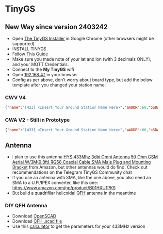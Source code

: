 # TinyGS
## New Way since version 2403242
- Open [The TinyGS Installer](https://installer.tinygs.com/) in Google Chrome (other browsers might be supported)
- INSTALL TINYGS
- Follow [This Guide](https://github.com/G4lile0/tinyGS/wiki/Ground-Station-configuration)
- Make sure you made note of your lat and lon (with 3 decimals ONLY), and your MQTT Credentials.
- Connect to the **My TinyGS** wifi
- Open [192.168.4.1](192.168.4.1) in your browser
- Config as per above, don't worry about board type, but add the below template after you changed your station name:

### CWV V4
```JSON
{"name":"[433] <Insert Your Ground Station Name Here>","aADDR":60,"oSDA":26,"oSCL":27,"oRST":-1,"pBut":0,"led":0,"radio":1,"lNSS":15,"lDIO0":33,"lDIO1":0,"lBUSSY":0,"lRST":0,"lMISO":12,"lMOSI":13,"lSCK":14,"lTCXOV":0.0}
```
### CWA V2 - Still in Prototype
```JSON
{"name":"[433] <Insert Your Ground Station Name Here>","aADDR":60,"oSDA":17,"oSCL":18,"oRST":-1,"pBut":0,"led":40,"radio":1,"lNSS":35,"lDIO0":34,"lDIO1":33,"lBUSSY":0,"lRST":0,"lMISO":38,"lMOSI":37,"lSCK":36,"lTCXOV":0.0}
```
## Antenna
- I plan to use this antenna [HYS 433Mhz 3dbi Omni Antenna 50 Ohm GSM Aerial W/3M(9.8ft) RG58 Coaxial Cable SMA Male Plug and Mounting Bracket](https://www.amazon.com/gp/product/B086YV2QLS) from Amazon, but other antennas would do find. Check out recommendations on the Telegram TinyGS Community chat
- If you use an antenna with SMA, like the one above, you also need an SMA to a U.Fl/IPEX converter, like this one: https://www.amazon.com/gp/product/B01HXU1PKS
- But build a quadrifilar helicoidal [QFH](#QFH) antenna in the meantime

### DIY QFH Antenna 
- Download [OpenSCAD](https://openscad.org)
- Download [QFH .scad file](https://www.thingiverse.com/thing:634205)
- Use this [calculator](http://jcoppens.com/ant/qfh/calc.en.php) to get the parameters for your 433MHz version
